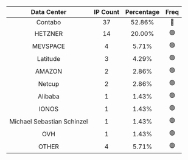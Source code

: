 | Data Center | IP Count | Percentage | Freq |
|:------------:|:--------:|:-----------:|:-----:|
| Contabo | 37 | 52.86% | 🔴 |
| HETZNER | 14 | 20.00% | 🟢 |
| MEVSPACE | 4 | 5.71% | 🟢 |
| Latitude | 3 | 4.29% | 🟢 |
| AMAZON | 2 | 2.86% | 🟢 |
| Netcup | 2 | 2.86% | 🟢 |
| Alibaba | 1 | 1.43% | 🟢 |
| IONOS | 1 | 1.43% | 🟢 |
| Michael Sebastian Schinzel | 1 | 1.43% | 🟢 |
| OVH | 1 | 1.43% | 🟢 |
| OTHER | 4 | 5.71% | 🟢 |